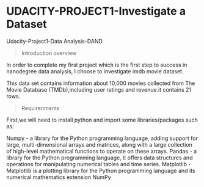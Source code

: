 # UDACITY-PROJECT1-Investigate a Dataset
Udacity-Project1-Data Analysis-DAND

>Introduction
>overview 

In order to complete my first project which is the first step to success in nanodegree data analysis, I choose to investigate imdb movie dataset.

This data set contains information about 10,000 movies collected from The Movie Database (TMDb),including user ratings and revenue.it contains 21 rows.

>Requirenments

First,we will need to install python and import some libraries/packages such as:

Numpy - a library for the Python programming language, adding support for large, multi-dimensional arrays and matrices, along with a large collection of high-level mathematical functions to operate on these arrays.
Pandas - a library for the Python programming language, it offers data structures and operations for manipulating numerical tables and time series.
Matplotlib - Matplotlib is a plotting library for the Python programming language and its numerical mathematics extension NumPy
